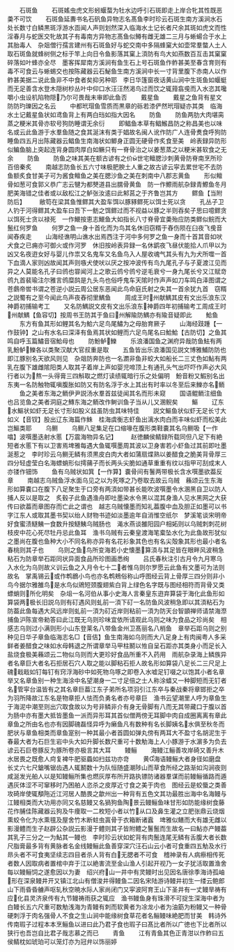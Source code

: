 <!-- { "loadSidebar": true } -->
　　石斑鱼
　　石斑媱虫虎文形蚓蝘蝥为牡水边呼引石斑即走上岸合牝其性既恶羮不可饮
　　石斑鱼延夀书名石矾鱼异物志名髙鱼李时珍云石斑生南方溪涧水石处长数寸白鳞黒斑浮游水靣闻人声则划然深入临海水土记长者尺余其斑如虎文而性淫春月与蛇医交牝故其子有毒南方异物志髙鱼似鳟有雌无雄二三月与蜥蝪合于水上其胎毒人　杂爼僧行孺言建州有石斑鱼好与蛇交南中多隔蜂窠大如壶常羣螫人土人取石斑鱼就蜂树侧之标于竿上向日令鱼影落其窠上湏防有鸟大如燕数百互击其窠窠碎落如叶蜂亦全尽　墨客挥犀南方溪涧有鱼生石上号石斑鱼作鲊甚美至春含育则有毒不可食云与蜥蜴交也按陈藏器云石鮅鱼生南方溪涧中长一寸背里腹下赤南人以作鲊甚美据二说此鱼非不中食者矣抑另种耶　李日华篷窗夜话黄山涧中生斑鱼如蝘蜓而无足善含水登木隠树杪丛叶中仰口水汪汪然渇鸟过而饮之辄箝翕曵而入水恣其嚵嚼小虫设机陷物隠乃尔可畏哉未审即此鱼否
　　戴星鱼
　　戴星之鱼背有星文防防玓瓅因之名云
　　中都玳瑁鱼雪质而黒章的砾若漆俨然玳瑁疑亦其类　临海水土记戴星鱼状如鸢鱼背上有两白珰如指大因名
　　防鱼
　　防鱼两肋大肉堪脔蒸之粳米其骨亦软号狗防睡谓无余衍
　　即鲳鱼本草有鲳鯸昌防之称昌美也以味名或云此鱼游于水羣鱼随之食其涎沫有类于娼故名闽人讹作防广人连骨煑食呼狗防睡鱼四五月出陈藏器云鲳鱼生南海状如鲫身正圆无硬骨作炙食至美　岭表録异防形似鳊鱼脑上突起连背身圆肉厚白如鳜只有一脊骨治之以姜葱蒸之以粳米甚软食之无余
　　防鱼
　　防鱼之味其美在额古谚有之价世宅鳣腮沙刺黄骨防脊南烹所珍百倍秦炙
　　南越志防鱼长五六寸味极肥腴土人重之故古谚云寜去累世宅不去防鱼额炙食甘美子可为酱食鳣鱼之美在腮沙鱼之美在刺南中八郡志黄鱼
　　形似鳣骨如葱可食郭义恭广志云犍为都僰道县出臑骨黄鱼　防一作鰶雨航杂録青鰶鱼冬月肥美海错之佳者或以敌松江之鲈张汝逺曰此邾莒之于齐鲁岂其方
　　鳏鱼【当附防后】
　　敝笱在梁其鱼惟鳏其大盈车饵以豚豩鳏死以饵士死以贪
　　孔丛子卫人钓于河得鳏其大盈车曰吾下一鲂之饵鳏过而不视益以豚之半则吞矣子思曰噫鳏贪以饵死士贪以禄死　一作鱞按恵志鱞鱼大如指长八寸脊骨宜羮殆应防类鳏似鲩而大鬛红何罗鱼
　　何罗之鱼一身十首化而为鸟其名休旧窃糈于舂伤陨在臼夜飞曵音闻舂疾走
　　山海经谯明山谯水出焉西注于河中多何罗之鱼一身而十首其音如吠犬食之已痈亦可御火或作河罗　休旧按岭表异録一名休鹠夜飞昼伏能拾人爪甲以为凶又名夜逰女好与婴儿作祟又名鬼车又名鱼鸟入人屋收魂气其头有九为犬所噬一首下血滴人家则凶故闻其声则嗾犬使吠以厌之按冲波传有鸟九尾孔子与子夏渡江见而异之人莫能名孔子曰鸧也甞闻河上之歌云鸧兮鸧兮逆毛衰兮一身九尾长兮又江赋竒鸧九首裴瑜注尔雅言鸧糜鸹是九头鸟也俗呼鬼车天隂时作声声如刀车鸣白泽图谓之苍鸆帝喾书谓之苍逆小説云周公居东恶闻此鸟命庭氏射之失其一首余犹九首　窃糈之説蜀有之至今闻此鸟声夜舂彻里鰅鱼
　　周成王时州献鰅其皮有文出乐浪东汉神爵初捕输考工
　　又名防鰅説文皮有文出乐浪东神爵四年初捕输考工周成王时州献鰅【鱼容切】按周书王防其于鱼曰州解隃防鰅亦有隃音疑即此
　　鮯鱼
　　东方有鱼其形如鲤其名为鮯六足鸟尾鱐为之母胎育厥子
　　山海经跂踵【一作鼓钟】之山有水名曰深泽有鱼焉其状如鲤而六足鸟尾名曰鮯鮯【古防切】之鱼其鸣自呼玉篇鱐音宿鮯母也
　　防魵鲈鱳
　　乐浪潘国鱼之渊府异哉防鱼魼有两乳魵鲈鱳各以类聚汉献大官叔重是取
　　五鱼皆出乐浪潘国见説文博雅鯆防防也即江豚别名天欲风则见　杂爼防奔防也一名瀱非鱼非蛟大如船长二三丈色如鮎有两乳在腹下雄雌隂阳类人取其子着岸上声如婴児啼顶上有通孔头气出吓吓作声必大风行者以为熬一头得膏三四斛取之燃灯读绩辄暗行乐之处偏明　魵音粉又鰕别名出东夷一名防触物辄嗔腹胀如防又有防名浮于水上其出有时率以冬至后来鱳亦名鲕
　　鱼之美者东海之鲕伊尹説汤水羣首兹徒闻其名而形未窥
　　国语鲲鲕注细鱼也吕览鱼之美者洞庭之鱄东海之鲕改作鲥训鱼子当从儿又溷鲵矣
　　鰸
　　辽东水鰸状如虾无足长寸形如股义兹虽防虫其味特佳
　　説文鰸鱼状似虾无足长寸大如义【音钗】股出辽东海篇作鮢　桂海虞衡志虾鱼出漓水肉白而丰味似虾而松美此岂鰸类耶
　　乌鲗
　　乌鲗八足集足在口缩喙在腹形类鞋嚢其名乌鲗吸【一作噏】波噀墨迭射水慝【万震海物异名记】
　　赵徳麟侯鲭録所载同但八足下有絶短者水慝下有以卫害焉埤雅每遇大鱼辄噀墨周其波以卫身害若小虾鱼过其前即吐墨涎惹之　李时珍云乌鲗无鳞有须黒皮白肉大者如蒲扇煠熟以姜醋食之脆美背骨厚三四分轻虚莹白名海螵蛸形似摴蒱子而长两头尖脆如通草重重有纹以指甲可刮成末人亦镂作钿饰
　　鱼有乌贼状如箕【一作算】嚢骨间有鬐两带极长含水噀墨欲葢反章
　　南越志乌贼鱼浮水面乌见之以为死啄之乃卷取去故云乌贼　蘓颂云生东海形如算嚢口在腹下八足聚生于口旁有两湏如带甚长能吹波噀墨令水溷黑自卫以防人捕人反以是取之　炙毂子此鱼遇渔舟即吐墨染水令黑以混其身渔人见水黑网之大获传曰欲葢而章图存而亡此之谓也　越志乌贼懐墨而知礼葢腹中血及胆正如墨可以书字江东人或取其墨书契以绐人财物书迹如淡墨逾年自消惟空纸尔　梦溪笔谈宋明帝好食蜜渍鱁鮧一食数升按鱁鮧乌贼肠也　渑水燕谈雒阳园户相妬则以乌贼刺刺花树枝皮中花心死尽牡丹忌此鱼耳　渔书乌贼有云秦皇渡海笔槖坠水化为此鱼故形犹似之墨尚在腹也鱼种大小不同名称亦异有名花衫象其色也有名尖殻象其形也最小者名春桃则其子也
　　乌则之鱼鸟所变海若小史懐墨算湏与其足皆在眼畔风波稍急粘石为防章举石距同状异面食品所珍图画悉绚
　　吕氏春秋注引古月令九月寒乌入水化为乌则故义训云鱼之入月令七十二者惟乌则尔罗愿云此鱼有文墨可为法则故名　掌禹锡云或作鹎鶋小鸟也亦名鹎鵊俗称山呼图经云背上骨厚三四分则非小鸟今据尔雅雒鸟是水鸟似鶂短颈腹翅紫白背上绿色名字既与图经相符而背骨又类螵蛸则所化明矣　杂俎一名河伯从事小史海人言秦皇东逰弃算袋于海化此鱼形如算袋两极长旧説乌则有矴遇风则虬前一湏下矴一名防鱼风波稍急即以其湏粘石为防葢此鱼每遇大风远岸则虬前一湏为矴近岸则粘前一湏为防天台智顗禅师请禁海漈捕鱼沪陈宣帝勑答曰此江既无乌则珍味宜依所请观此乌则之味为食品之珍尚矣　相感志乌则过小满则形小山东登莱名八带鱼金州卫髙丽名八梢鱼　章举石距乌则之别种见日华子章鱼临海志名□【音佶】鱼生南海如乌则而大八足身上有肉闽粤人多采鲜者姜醋食之味如水母韩退之所谓章举马甲柱鬭以恠自呈石距亦其类身小而足长入盐烧食极美蘓颂云二物似乌则而大更珍好食品所重不入药用　雨航杂录海上鳞族异者名章巨大者名石拒居石穴人取之能以脚粘石拒人故名形如算袋八足长二三尺足上磈戢戢如钉每钉有窍浮海砂中如死物乌啄之即卷入水嘘足钉啜之以饱其小者名章举又名章鱼别一种生海涂中名望潮身一二寸足倍之士人称涂蟢又一种脚短而无钉者名管寜台温皆有之其名章巨葢江东子弟所名项羽引江东卒与秦战秦将章邯拒之卒为羽所降故江东名是物章拒人怯而负勇名者亦号章巨　渔书云望潮里人呼为章鱼生于海泥中潮至则出穴取食故以为号非鳞非介有身无骨脚有八而无其带藏口于腹以首为肠中亦有墨大抵皆墨鱼一派而异形耳其首似僧两傍无耳脚中肉自成圈离离有章此章鱼之所由名也亦有因脚磈磊怪异呼为癞鱼凡有数种有名长脚姨名水俱至秋冬而肥状与章鱼相类而章鱼寔别一种其最小者首圆如弹丸傍有两耳大不盈寸名胡泥生于春最大者为石巨生岩中头大如升脚长数尺重可十数觔海上人小豚游于水濵多为负去谚云石巨卷豚反为豚所卷亦极言其大耳
　　鳗鲡
　　海鳗江鲡善攻岸碕又善升木水居畏之既愈人疴复裨牛肥驱蟁如扫兹功亦竒
　　黄海语鳗鲡大者身径如磨盘长丈六七尺鎗嘴锯齿遇人辄鬭数十为队恒随盛潮陟山而草食所经之路渐如沟涧夜则咸涎发光舶人以是知鳗鲡所集也燃灰厚布所开路执镖防诸器羣谋而前鳗鲡循路而遁遇灰体涩不可窜移时乃困舶人恣杀之皮厚近寸食之美于肉也　图经云是蛟蜃之类善攻碕岸使辄頺陁近江河居人酷畏之歙州出一种背有五色文其功最胜出海中名海鳗与江鳗相类而大功用亦同又名慈鳗又名猧狗鱼陶景云鳗鲡鱼味甘形如防能缘树食藤花作脯佳陈藏器云狗及牛痩取一二枚短小者以竹从口及鼻生灌之立肥张鼎云烧烟熏蛟令化为水熏氊及屋舍竹木断蛀虫寘骨于衣箱断诸蠧　埤雅似鳝而大有雄无雌以影漫鳢而生子赵辟公杂説云影漫于鳢则其子皆附鳢之鬐鬛而生故名一曰鮎亦产鳗葢其乳子三分之一为鮎其一鳗也　李时珍云状如蛇背有肉鬛连尾无鳞有舌腹大者长数尺脂膏最多背有黄脉者名金线鳗鲡此鱼善穿深穴汪石山云小者可食重四五觔及水行昻头者不可食夷坚续志四目者杀人背有白无腮者不可食　稽神录有人病瘵相传死者数人因取病者置棺中弃于江以絶害流至金山渔人引起开视乃一女子犹活取置渔舍每以鳗鲡饲之遂愈因以为妻　绍兴府山一井中有灵鳗时出见因名唐徐季海诗孤岫形在深泉鳗井开又镇江北山有僧浚井得鳗鱼二因名宋陆游诗鳗井初生一缕云鲍郎山下雨昏昏艣声呕轧秋空暁水际人家尚闭门又寜波阿育王山下圣井有一丈鳗旱祷有应化县灵济泉传有九节鳗祷雨获之辄应　渔书鳗鱼身有珠滑不可捉生深海中者为白鳗长五六尺重可数觔浅海为青鳗有刺而软黄者为凃龙小者为油筯为粉鳗又一种骨硬刺浮于肉名强骨人不食之生山涧中能缘树食草花者名鲡鳗味絶肥而甘美　韩诗外传南瑕子过程本本烹鲡鱼以进曰此乃君子食也瑕子曰髙比者所以广徳也下比者所以狭行也吾岂自比君子哉志慕之而已
　　青鱼
　　江有青鱼其色正青泔以作鲊曰五侯鲭枕如琥珀可以笼灯亦为冠弁以饰丽婷
